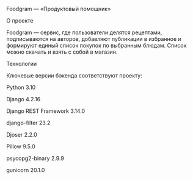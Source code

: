 <!-- Находясь в папке infra, выполните команду docker-compose up. При выполнении этой команды контейнер frontend, описанный в docker-compose.yml, подготовит файлы, необходимые для работы фронтенд-приложения, а затем прекратит свою работу.

По адресу http://localhost изучите фронтенд веб-приложения, а по адресу http://localhost/api/docs/ — спецификацию API. -->

Foodgram — «Продуктовый помощник»

О проекте


Foodgram — сервис, где пользователи делятся рецептами, подписываются на авторов, добавляют публикации в избранное и формируют единый список покупок по выбранным блюдам. Список можно скачать и взять с собой в магазин.


Технологии


Ключевые версии бэкенда соответствуют проекту:

Python 3.10

Django 4.2.16

Django REST Framework 3.14.0

django-filter 23.2

Djoser 2.2.0

Pillow 9.5.0

psycopg2-binary 2.9.9

gunicorn 20.1.0